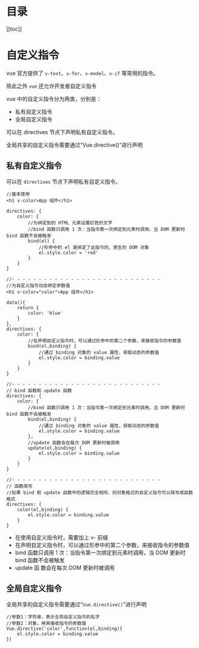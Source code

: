 # 目录

[[toc]]

# 自定义指令

vue 官方提供了 `v-text`、`v-for`、`v-model`、`v-if` 等常用的指令。

除此之外 `vue` 还允许开发者自定义指令

vue 中的自定义指令分为两类，分别是： 

- 私有自定义指令 
- 全局自定义指令

可以在 directives 节点下声明私有自定义指令。

全局共享的自定义指令需要通过“Vue.directive()”进行声明

## 私有自定义指令
可以在 `directives` 节点下声明私有自定义指令。
```vue
//基本使用
<h1 v-color>App 组件</h1>

directives: {
	color: {
		//为绑定到的 HTML 元素设置红色的文字
        //bind 函数只调用 1 次：当指令第一次绑定到元素时调用，当 DOM 更新时 bind 函数不会被触发
		bind(el) {
			//形参中的 el 是绑定了此指令的、原生的 DOM 对象
			el.style.color = 'red'
		}
	}
}

//- - - - - - - - - - - - - - - - - - - - - - - - - - - - 
//为自定义指令动态绑定参数值
<h1 v-color="color">App 组件</h1>

data(){
    return {
        color: 'blue'
    }
},
directives: {
	color: {
		//在声明自定义指令时，可以通过形参中的第二个参数，来接收指令的参数值
		bind(el,binding) {
			//通过 binding 对象的 value 属性，获取动态的参数值
			el.style.color = binding.value
		}
	}
}    

//- - - - - - - - - - - - - - - - - - - - - - - - - - - - 
// bind 函数和 update 函数
directives: {
	color: {
		//bind 函数只调用 1 次：当指令第一次绑定到元素时调用，当 DOM 更新时 bind 函数不会被触发
		bind(el,binding) {
			//通过 binding 对象的 value 属性，获取动态的参数值
			el.style.color = binding.value
		},
        //update 函数会在每次 DOM 更新时被调用
        update(el,binding) {
			el.style.color = binding.value
		}
	}
}  

//- - - - - - - - - - - - - - - - - - - - - - - - - - - - 
// 函数简写
//如果 bind 和 update 函数中的逻辑完全相同，则对象格式的自定义指令可以简写成函数格式
directives: {
	color(el,binding) {
		el.style.color = binding.value
	}
}  
```

- 在使用自定义指令时，需要加上 v- 前缀
- 在声明自定义指令时，可以通过形参中的第二个参数，来接收指令的参数值
- bind 函数只调用 1 次：当指令第一次绑定到元素时调用，当 DOM 更新时 bind 函数不会被触发
- update 函 数会在每次 DOM 更新时被调用
## 全局自定义指令
全局共享的自定义指令需要通过“`Vue.directive()`”进行声明
```vue
//参数1：字符串，表示全局自定义指令的名字
//参数2：对象，用来接收指令的参数值
Vue.directive('color',function(el,binding){
	el.style.color = binding.value
})
```
